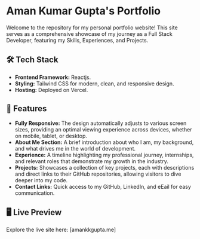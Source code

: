 # Aman Kumar Gupta's Portfolio

Welcome to the repository for my personal portfolio website! This site serves as a comprehensive showcase of my journey as a Full Stack Developer, featuring my Skills, Experiences, and Projects.

## 🛠️ Tech Stack
- **Frontend Framework:** Reactjs.
- **Styling:** Tailwind CSS for modern, clean, and responsive design.
- **Hosting:** Deployed on Vercel.

## 🌟 Features
- **Fully Responsive:** The design automatically adjusts to various screen sizes, providing an optimal viewing experience across devices, whether on mobile, tablet, or desktop.
- **About Me Section:** A brief introduction about who I am, my background, and what drives me in the world of development.
- **Experience:** A timeline highlighting my professional journey, internships, and relevant roles that demonstrate my growth in the industry.
- **Projects:** Showcases a collection of key projects, each with descriptions and direct links to their GitHub repositories, allowing visitors to dive deeper into my code.
- **Contact Links:** Quick access to my GitHub, LinkedIn, and eEail for easy communication.

## 🖥️ Live Preview
Explore the live site here: [amankkgupta.me]

